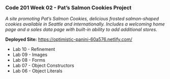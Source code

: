 ### Code 201 Week 02 - Pat’s Salmon Cookies Project

_A site promoting Pat’s Salmon Cookies, delicious frosted salmon-shaped cookies available in Seattle and internationally. Includes a welcoming home page and a sales data page with built-in ability to add additional stores._

**Deployed Site:** https://optimistic-panini-60a576.netlify.com/

- Lab 10 - Refinement
- Lab 09 - Images
- Lab 08 - Forms
- Lab 07 - Object Constructors
- Lab 06 - Object Literals